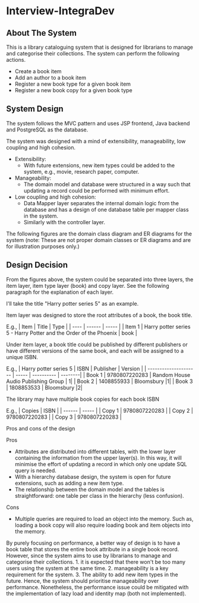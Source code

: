 # Interview-IntegraDev

## About The System


This is a library cataloguing system that is designed for librarians to manage and categorise their collections. The system can perform the following actions.

- Create a book item
- Add an author to a book item
- Register a new book type for a given book item
- Register a new book copy for a given book type

## System Design

The system follows the MVC pattern and uses JSP frontend, Java backend and PostgreSQL as the database.

The system was designed with a mind of extensibility, manageability, low coupling and high cohesion.
- Extensibility: 
  - With future extensions, new item types could be added to the system, e.g., movie, research paper, computer.
- Manageability: 
  - The domain model and database were structured in a way such that updating a record could be performed with minimum effort.
- Low coupling and high cohesion: 
  - Data Mapper layer separates the internal domain logic from the database and has a design of one database table per mapper class in the system.
  - Similarly with the controller layer.
  
The following figures are the domain class diagram and ER diagrams for the system (note: These are not proper domain classes or ER diagrams and are for illustration purposes only.)










## Design Decision

From the figures above, the system could be separated into three layers, the item layer, item type layer (book) and copy layer. See the following paragraph for the explanation of each layer.

I'll take the title "Harry potter series 5" as an example.

Item layer was designed to store the root attributes of a book, the book title.

E.g.,
| Item | Title  | Type  |
| ---- | ------ | ----- | 
| Item 1 | Harry potter series 5 - Harry Potter and the Order of the Phoenix | book |


Under item layer, a book title could be published by different publishers or have different versions of the same book, and each will be assigned to a unique ISBN.

E.g.,
| Harry potter series 5 | ISBN  | Publisher  | Version |
| --------------------- | ----- | ---------- | --------|
| Book 1 | 9780807220283 | Random House Audio Publishing Group | 1|
| Book 2 | 1408855933 |  Bloomsbury |1|
| Book 3 | 1808853533 |  Bloomsbury |2|


The library may have multiple book copies for each book ISBN 

E.g.,
| Copies | ISBN  |
| ------ | ----- |
| Copy 1 | 9780807220283 |
| Copy 2 | 9780807220283 |
| Copy 3 | 9780807220283 |



Pros and cons of the design

Pros
- Attributes are distributed into different tables, with the lower layer containing the information from the upper layer(s). In this way, it will minimise the effort of updating a record in which only one update SQL query is needed.
- With a hierarchy database design, the system is open for future extensions, such as adding a new item type.
- The relationship between the domain model and the tables is straightforward: one table per class in the hierarchy (less confusion).

Cons
- Multiple queries are required to load an object into the memory. Such as, loading a book copy will also require loading book and item objects into the memory.  


By purely focusing on performance, a better way of design is to have a book table that stores the entire book attribute in a single book record. However, since the system aims to use by librarians to manage and categorise their collections. 1. it is expected that there won't be too many users using the system at the same time. 2. manageability is a key requirement for the system. 3. The ability to add new item types in the future. Hence, the system should prioritise manageability over performance. Nonetheless, the performance issue could be mitigated with the implementation of lazy load and identity map (both not implemented).
